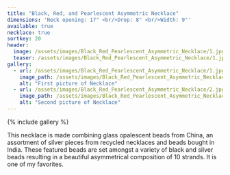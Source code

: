 ```yaml
---
title: "Black, Red, and Pearlescent Asymmetric Necklace"
dimensions: 'Neck opening: 17" <br/>Drop: 8" <br/>Width: 9"'
available: true
necklace: true
sortkey: 20
header:
  image: /assets/images/Black_Red_Pearlescent_Asymmetric_Necklace/1.jpg
  teaser: /assets/images/Black_Red_Pearlescent_Asymmetric_Necklace/1.jpg
gallery:
  - url: /assets/images/Black_Red_Pearlescent_Asymmetric_Necklace/1.jpg
    image_path: /assets/images/Black_Red_Pearlescent_Asymmetric_Necklace/1.jpg
    alt: "First picture of Necklace"
  - url: /assets/images/Black_Red_Pearlescent_Asymmetric_Necklace/2.jpg
    image_path: /assets/images/Black_Red_Pearlescent_Asymmetric_Necklace/2.jpg
    alt: "Second picture of Necklace"
---
```



{% include gallery %}

This necklace is made combining glass opalescent beads from China, an assortment of silver pieces from recycled necklaces and beads bought in India. These featured beads are set amongst a variety of black and silver beads resulting in a beautiful asymmetrical composition of 10 strands. It is one of my favorites.